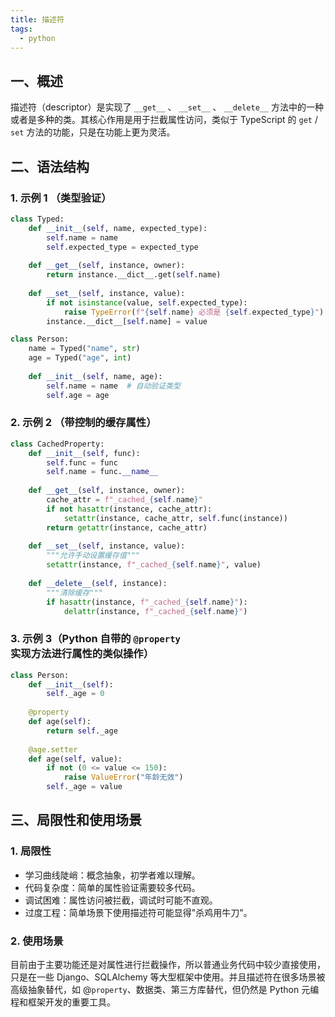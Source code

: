 ```yaml
---
title: 描述符
tags:
  - python
---
```

## 一、概述
描述符（descriptor）是实现了 `__get__` 、 `__set__` 、 `__delete__` 方法中的一种或者是多种的类。其核心作用是用于拦截属性访问，类似于 TypeScript 的 `get` / `set` 方法的功能，只是在功能上更为灵活。
## 二、语法结构
### 1. 示例 1 （类型验证）
```python
class Typed:
    def __init__(self, name, expected_type):
        self.name = name
        self.expected_type = expected_type
	
    def __get__(self, instance, owner):
        return instance.__dict__.get(self.name)
	
    def __set__(self, instance, value):
        if not isinstance(value, self.expected_type):
            raise TypeError(f"{self.name} 必须是 {self.expected_type}")
        instance.__dict__[self.name] = value

class Person:
    name = Typed("name", str)
    age = Typed("age", int)
    
    def __init__(self, name, age):
        self.name = name  # 自动验证类型
        self.age = age
```
### 2. 示例 2 （带控制的缓存属性）
```python
class CachedProperty:
    def __init__(self, func):
        self.func = func
        self.name = func.__name__
    
    def __get__(self, instance, owner):
        cache_attr = f"_cached_{self.name}"
        if not hasattr(instance, cache_attr):
            setattr(instance, cache_attr, self.func(instance))
        return getattr(instance, cache_attr)
    
    def __set__(self, instance, value):
        """允许手动设置缓存值"""
        setattr(instance, f"_cached_{self.name}", value)
    
    def __delete__(self, instance):
        """清除缓存"""
        if hasattr(instance, f"_cached_{self.name}"):
            delattr(instance, f"_cached_{self.name}")
```
### 3. 示例 3（Python 自带的 `@property` 实现方法进行属性的类似操作）
```python
class Person:
    def __init__(self):
        self._age = 0
	    
    @property
    def age(self):
        return self._age
	    
    @age.setter
    def age(self, value):
        if not (0 <= value <= 150):
            raise ValueError("年龄无效")
        self._age = value
```
## 三、局限性和使用场景
### 1. 局限性
- 学习曲线陡峭：概念抽象，初学者难以理解。
- 代码复杂度：简单的属性验证需要较多代码。
- 调试困难：属性访问被拦截，调试时可能不直观。
- 过度工程：简单场景下使用描述符可能显得"杀鸡用牛刀"。
### 2. 使用场景
目前由于主要功能还是对属性进行拦截操作，所以普通业务代码中较少直接使用，只是在一些 Django、SQLAlchemy 等大型框架中使用。并且描述符在很多场景被高级抽象替代，如 @`property`、数据类、第三方库替代，但仍然是 Python 元编程和框架开发的重要工具。

